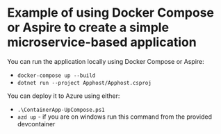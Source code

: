 # Example of using Docker Compose or Aspire to create a simple microservice-based application

You can run the application locally using Docker Compose or Aspire:
* `docker-compose up --build`
* `dotnet run --project Apphost/Apphost.csproj`

You can deploy it to Azure using either:
* `.\ContainerApp-UpCompose.ps1`
* `azd up` - if you are on windows run this command from the provided devcontainer

